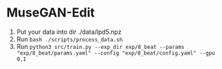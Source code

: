 # MuseGAN-Edit

1. Put your data into dir ./data/lpd5.npz 
2. Run `bash ./scripts/process_data.sh`
2. Run `python3 src/train.py --exp_dir exp/8_beat --params "exp/8_beat/params.yaml" --config "exp/8_beat/config.yaml" --gpu 0,1`
